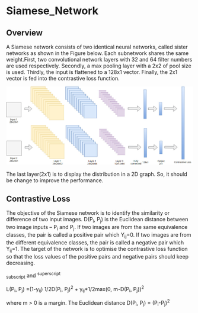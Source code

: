 # Siamese_Network

## Overview

A Siamese network consists of two identical neural networks, called sister networks as shown in the Figure below. Each subnetwork shares the same weight.First, two convolutional network layers with 32 and 64 filter numbers are used respectively. Secondly, a max pooling layer with a 2x2 of pool size is used. Thirdly, the input is flattened to a 128x1 vector. Finally, the 2x1 vector is fed into the contrastive loss function.

![image](https://github.com/JunwookHeo/Siamese_Network/blob/master/Siamese%20CNN.jpg)


The last layer(2x1) is to display the distribution in a 2D graph.
So, it should be change to improve the performance.


## Contrastive Loss
The objective of the Siamese network is to identify the similarity or difference of two input images. D(P<sub>i</sub>, P<sub>j</sub>) is the Euclidean distance between two image inputs – P<sub>i</sub> and P<sub>j</sub>. If two images are from the same equivalence classes, the pair is called a positive pair which Y<sub>ij</sub>=0. If two images are from the different equivalence classes, the pair is called a negative pair which Y<sub>ij</sub>=1. The target of the network is to optimise the contrastive loss function so that the loss values of the positive pairs and negative pairs should keep decreasing.

<sub>subscript</sub> and <sup>superscript</sup>

L(P<sub>i</sub>, P<sub>j</sub>) =(1-y<sub>ij</sub>) 1/2D(P<sub>i</sub>, P<sub>j</sub>)<sup>2</sup> + y<sub>ij</sub>*1/2max(0, m-D(P<sub>i</sub>, P<sub>j</sub>))<sup>2</sup>


where m > 0 is a margin. The Euclidean distance D(P<sub>i</sub>, P<sub>j</sub>) = (P<sub>i</sub>-P<sub>j</sub>)<sup>2</sup>
